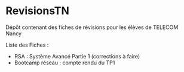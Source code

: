 # RevisionsTN
Dépôt contenant des fiches de révisions pour les élèves de TELECOM Nancy

Liste des Fiches :

* RSA : Système Avancé Partie 1 (corrections à faire)
* Bootcamp réseau : compte rendu du TP1
